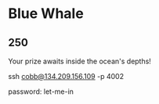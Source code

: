 # Blue Whale
## 250

 Your prize awaits inside the ocean's depths!

 ssh cobb@134.209.156.109 -p 4002

 password: let-me-in

